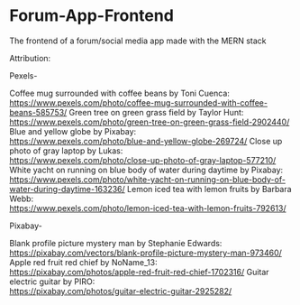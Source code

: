 # Forum-App-Frontend

The frontend of a forum/social media app made with the MERN stack

Attribution:

Pexels-

Coffee mug surrounded with coffee beans by Toni Cuenca:  
https://www.pexels.com/photo/coffee-mug-surrounded-with-coffee-beans-585753/
Green tree on green grass field by Taylor Hunt:  
https://www.pexels.com/photo/green-tree-on-green-grass-field-2902440/
Blue and yellow globe by Pixabay:  
https://www.pexels.com/photo/blue-and-yellow-globe-269724/
Close up photo of gray laptop by Lukas:  
https://www.pexels.com/photo/close-up-photo-of-gray-laptop-577210/
White yacht on running on blue body of water during daytime by Pixabay:  
https://www.pexels.com/photo/white-yacht-on-running-on-blue-body-of-water-during-daytime-163236/
Lemon iced tea with lemon fruits by Barbara Webb:  
https://www.pexels.com/photo/lemon-iced-tea-with-lemon-fruits-792613/

Pixabay-

Blank profile picture mystery man by Stephanie Edwards:  
https://pixabay.com/vectors/blank-profile-picture-mystery-man-973460/
Apple red fruit red chief by NoName_13:  
https://pixabay.com/photos/apple-red-fruit-red-chief-1702316/
Guitar electric guitar by PIRO:  
https://pixabay.com/photos/guitar-electric-guitar-2925282/
